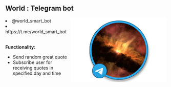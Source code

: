 <h2>World : Telegram bot</h2>
<img src="misc/world_bot_logo.jpeg" align="right" width="300" height="200"/>
<li>@world_smart_bot</li>
<li>https://t.me/world_smart_bot</li>
<br/>

**Functionality:**
<ul>
 <li>Send random great quote</li>
 <li>Subscribe user for receiving quotes in specified day and time</li>
<ul>
<br/>
 
